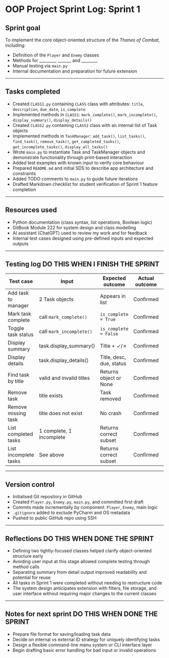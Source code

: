 # OOP Project Sprint Log: Sprint 1

## Sprint goal
To implement the core object-oriented structure of the *Thanes of Combat*, including:
- Definition of the `Player` and `Enemy` classes
- Methods for ________, ______, and ________
- Manual testing via `main.py`
- Internal documentation and preparation for future extension

---

## Tasks completed
- Created `CLASS1.py` containing `CLASS` class with attributes: `title`, `description`, `due_date`, `is_complete`
- Implemented methods in `CLASS1`: `mark_complete()`, `mark_incomplete()`, `display_summary()`, `display_details()`
- Created `CLASS2.py` containing `CLASS2` class with an internal list of Task objects
- Implemented methods in `TaskManager`: `add_task()`, `list_tasks()`, `find_task()`, `remove_task()`, `get_completed_tasks()`, `get_incomplete_tasks()`, `display_all_tasks()`
- Wrote `main.py` to instantiate Task and TaskManager objects and demonstrate functionality through print-based interaction
- Added test examples with known input to verify core behaviour
- Prepared `README.md` and initial SDS to describe app architecture and constraints
- Added TODO comments to `main.py` to guide future iterations
- Drafted Markdown checklist for student verification of Sprint 1 feature completion

---

## Resources used
- Python documentation (class syntax, list operations, Boolean logic)
- GitBook Module 222 for system design and class modelling
- AI assistant (ChatGPT) used to review my work and for feedback
- Internal test cases designed using pre-defined inputs and expected outputs

---

## Testing log DO THIS WHEN I FINISH THE SPRINT

| Test case | Input | Expected outcome | Actual outcome | Notes |
|-----------|-------|------------------|----------------|-------|
| Add task to manager | 2 Task objects | Appears in list | Confirmed | Order preserved |
| Mark task complete | call `mark_complete()` | `is_complete = True` | Confirmed | Display updated |
| Toggle task status | call `mark_incomplete()` | `is_complete = False` | Confirmed | Reliable state change |
| Display summary | task.display_summary() | Title + ✓/✗ | Confirmed | Status shown correctly |
| Display details | task.display_details() | Title, desc, due, status | Confirmed | Good for debugging |
| Find task by title | valid and invalid titles | Returns object or None | Confirmed | Case-sensitive |
| Remove task | title exists | Task removed | Confirmed | Shrinks list |
| Remove missing task | title does not exist | No crash | Confirmed | Safe fallback |
| List completed tasks | 1 complete, 1 incomplete | Returns correct subset | Confirmed | Used comprehension |
| List incomplete tasks | See above | Returns correct subset | Confirmed | Symmetrical logic |

---

## Version control
- Initialised Git repository in GitHub
- Created `Player.py`, `Enemy.py`, `main.py`, and committed first draft
- Commits made incrementally by component: `Player`, `Enemy`, main logic
- `.gitignore` added to exclude PyCharm and OS metadata
- Pushed to public GitHub repo using SSH

---

## Reflections DO THIS WHEN DONE THE SPRINT
- Defining two tightly-focused classes helped clarify object-oriented structure early
- Avoiding user input at this stage allowed complete testing through method calls
- Separating summary from detail output improved readability and potential for reuse
- All tasks in Sprint 1 were completed without needing to restructure code
- The system design anticipates extension with filters, file storage, and user interface without requiring major changes to the current classes

---

## Notes for next sprint DO THIS WHEN DONE THE SPRINT
- Prepare file format for saving/loading task data
- Decide on internal vs external ID strategy for uniquely identifying tasks
- Design a flexible command-line menu system or CLI interface layer
- Begin drafting basic error handling for bad input or invalid operations